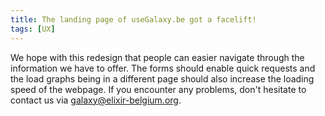 ```yaml
---
title: The landing page of useGalaxy.be got a facelift!
tags: [UX]
---
```


We hope with this redesign that people can easier navigate through the information we have to offer. The forms should enable quick requests and the load graphs being in a different page should also increase the loading speed of the webpage. If you encounter any problems, don't hesitate to contact us via galaxy@elixir-belgium.org.
